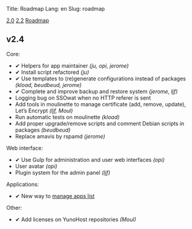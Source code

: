 Title: Roadmap
Lang: en
Slug: roadmap

<a class="btn btn-lg btn-default" href="/changelog_2_0_en">2.0</a> <a class="btn btn-lg btn-default" href="/changelog_2_2_en">2.2</a> <a class="btn btn-lg btn-default" href="/roadmap_en">Roadmap</a>

## v2.4
Core:
* ✔ Helpers for app maintainer *(ju, opi, jerome)*
* ✔ Install script refactored *(ju)*
* ✔ Use templates to (re)generate configurations instead of packages *(kload, beudbeud, jerome)*
* ✔ Complete and improve backup and restore system *(jerome, ljf)*
* Logging bug on SSOwat when no HTTP referer is sent
* Add tools in moulinette to manage certificate (add, remove, update), Let’s Encrypt *(ljf, Moul)*
* Run automatic tests on moulinette *(kload)*
* Add proper upgrade/remove scripts and comment Debian scripts in packages *(beudbeud)*
* Replace amavis by rspamd *(jerome)*

Web interface:
* ✔ Use Gulp for administration and user web interfaces *(opi)*
* User avatar *(opi)*
* Plugin system for the admin panel *(ljf)*

Applications:
* ✔ New way to [manage apps list](http://github.com/YunoHost/apps)

Other:
* ✔ Add licenses on YunoHost repositories *(Moul)*

